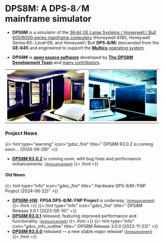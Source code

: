 <!-- SPDX-License-Identifier: MIT-0
     Copyright (c) 2016-2024 The DPS8M Development Team
 -->
# DPS8M: A DPS‑8&nbsp;∕&nbsp;M mainframe&nbsp;simulator
* **DPS8M** is a simulator of the [36‑bit GE Large Systems / Honeywell / Bull 600/6000‑series mainframe computers](https://dps8m.gitlab.io/dps8m/Overview/#processor-characteristics) (Honeywell 6180, Honeywell Series‑60 ∕ Level‑68, and Honeywell ∕ Bull **DPS‑8/M**) descended from the **GE‑645** and engineered to support the [**Multics** operating system](https://swenson.org/multics_wiki/).

* **DPS8M** is [**open source software**](License_Information) developed by [**The DPS8M Development Team**](https://dps8m.gitlab.io/dps8m/master/dps8m-omnibus.pdf#the-dps8m-development-team) and [many contributors](https://dps8m.gitlab.io/dps8m/master/dps8m-omnibus.pdf#dps8m-authors-and-contributors).

|    |    |
|:--:|:--:|
| <img src="6180.jpg" size=50% alt="MIT-MULTICS: Honeywell 6180 - 1972"> | <img src="dps8.jpg" alt="Bull System X: DPS-8/M & Level 68 - 1982"> |
### Project News
{{< hint type="warning" icon="gdoc_fire" title=" DPS8M R3.0.2 is coming soon… (2024-09-28)" >}}
* [**DPS8M R3.0.2**](https://dps8m.gitlab.io/blog/posts/20240928_Update/) is coming soon, with bug fixes and performance enhancements. <small>\[[Announcement](https://dps8m.gitlab.io/blog/posts/20240928_Update/)\]</small>
{{< /hint >}}
#### Old News
{{< hint type="info" icon="gdoc_fire" title=" Hardware DPS-8/M ∕ FNP Project (2024-06-22)" >}}
* [**DPS8M-HW**](https://gitlab.com/n0en/dps8m-hw): **FPGA DPS-8/M ∕ FNP Project** is underway. <small>\[[Announcement](https://dps8m.gitlab.io/blog/posts/20240622_FPGA/)\]</small>
{{< /hint >}}
{{< hint type="info" icon="gdoc_fire" title=" DPS8M Release 3.0.1 (2023-08-10)" >}}
* [**DPS8M R3.0.1**](https://dps8m.gitlab.io/dps8m/Releases/#stable-release) released, featuring improved performance and functionality. <small>\[[Announcement](https://dps8m.gitlab.io/blog/posts/20230810_DPS8M_R3.0.1/)\]</small>
{{< /hint >}}
{{< hint type="info" icon="gdoc_info_outline" title=" DPS8M Release 3.0.0 (2022-11-23)" >}}
* [**DPS8M R3.0.0**](https://dps8m.gitlab.io/dps8m/Releases/Historical_Archives#dps8m-r300--2022-11-23) released &mdash; a new stable major release! <small>\[[Announcement](https://dps8m.gitlab.io/blog/posts/20221123_DPS8M_R3.0.0/)\]</small>
{{< /hint >}}
